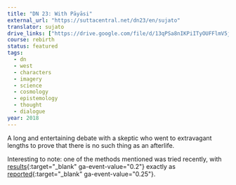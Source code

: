 ```yaml
---
title: "DN 23: With Pāyāsi"
external_url: "https://suttacentral.net/dn23/en/sujato"
translator: sujato
drive_links: ["https://drive.google.com/file/d/13qPSa8nIKPiITyOUFFlmV5jiKvVx-j4c"]
course: rebirth
status: featured
tags:
  - dn
  - west
  - characters
  - imagery
  - science
  - cosmology
  - epistemology
  - thought
  - dialogue
year: 2018
---
```


A long and entertaining debate with a skeptic who went to extravagant lengths to prove that there is no such thing as an afterlife.

Interesting to note: one of the methods mentioned was tried recently, with [results](https://www.scientificexploration.org/docs/15/jse_15_4_hollander.pdf){:target="_blank" ga-event-value="0.2"} exactly as [reported](https://suttacentral.net/dn23/en/sujato?#14.6){:target="_blank" ga-event-value="0.25"}.
